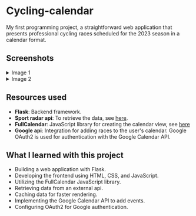 # Cycling-calendar

My first programming project, a straightforward web application that presents professional cycling races scheduled for the 2023 season in a calendar format.

## Screenshots

<details>
  <summary>Image 1</summary>
  <img src="./static/Images/screenshots/main.png" name="main-page">
</details>
<details>
  <summary>Image 2</summary>
  <img src="./static/Images/screenshots/modal.png" name="modal">
</details>

## Resources used

- **Flask**: Backend framework.
- **Sport radar api**: To retrieve the data, see [here](https://developer.sportradar.com/docs/read/Home).
- **FullCalendar**: JavaScript library for creating the calendar view, see [here](https://fullcalendar.io/)
- **Google api**: Integration for adding races to the user's calendar. Google OAuth2 is used for authentication with the Google Calendar API.

## What I learned with this project

- Building a web application with Flask.
- Developing the frontend using HTML, CSS, and JavaScript.
- Utilizing the FullCalendar JavaScript library.
- Retrieving data from an external api.
- Caching data for faster rendering.
- Implementing the Google Calendar API to add events.
- Configuring OAuth2 for Google authentication.
